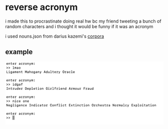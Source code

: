# reverse acronym

i made this to procrastinate doing real hw bc my friend tweeting a bunch of random characters
and i thought it would be funny if it was an acronym

i used nouns.json from darius kazemi's [corpora](https://github.com/dariusk/corpora)

## example
![image showing common acronyms being misinterpreted by my program](example.png)
